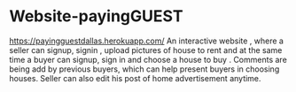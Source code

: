 # Website-payingGUEST
https://payingguestdallas.herokuapp.com/
 An interactive website , where a seller can signup, signin , upload pictures of house to rent and at the same time a buyer can signup, sign in and choose a house to buy . Comments are being add by previous buyers, which can help present buyers in choosing houses. Seller can also edit his post of home advertisement anytime.
